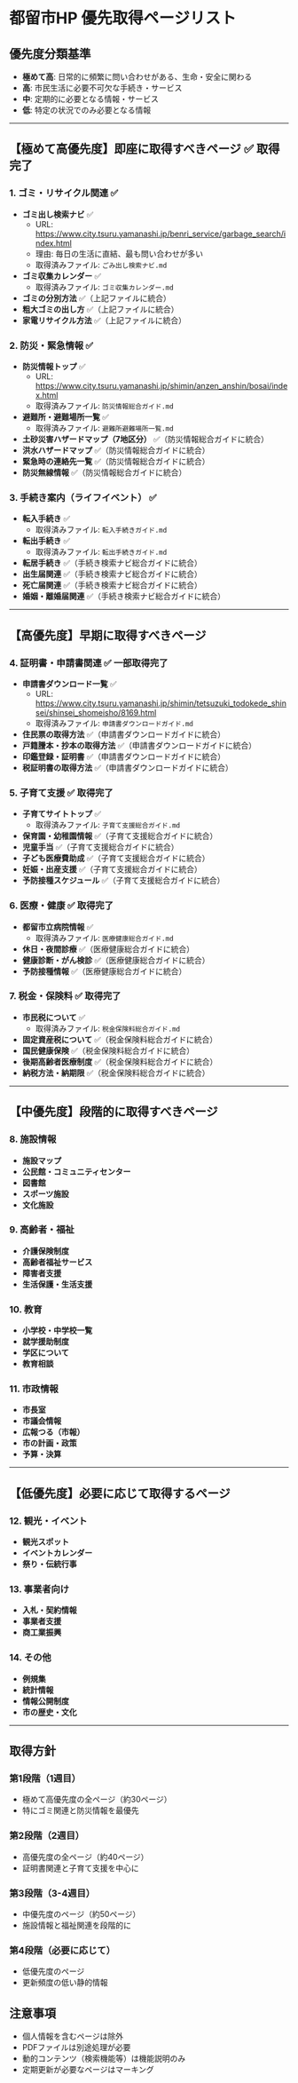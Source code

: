 # 都留市HP 優先取得ページリスト

## 優先度分類基準
- **極めて高**: 日常的に頻繁に問い合わせがある、生命・安全に関わる
- **高**: 市民生活に必要不可欠な手続き・サービス
- **中**: 定期的に必要となる情報・サービス
- **低**: 特定の状況でのみ必要となる情報

---

## 【極めて高優先度】即座に取得すべきページ ✅ 取得完了

### 1. ゴミ・リサイクル関連 ✅
- **ゴミ出し検索ナビ** ✅
  - URL: https://www.city.tsuru.yamanashi.jp/benri_service/garbage_search/index.html
  - 理由: 毎日の生活に直結、最も問い合わせが多い
  - 取得済みファイル: `ごみ出し検索ナビ.md`
- **ゴミ収集カレンダー** ✅
  - 取得済みファイル: `ゴミ収集カレンダー.md`
- **ゴミの分別方法** ✅（上記ファイルに統合）
- **粗大ゴミの出し方** ✅（上記ファイルに統合）
- **家電リサイクル方法** ✅（上記ファイルに統合）

### 2. 防災・緊急情報 ✅
- **防災情報トップ** ✅
  - URL: https://www.city.tsuru.yamanashi.jp/shimin/anzen_anshin/bosai/index.html
  - 取得済みファイル: `防災情報総合ガイド.md`
- **避難所・避難場所一覧** ✅
  - 取得済みファイル: `避難所避難場所一覧.md`
- **土砂災害ハザードマップ（7地区分）** ✅（防災情報総合ガイドに統合）
- **洪水ハザードマップ** ✅（防災情報総合ガイドに統合）
- **緊急時の連絡先一覧** ✅（防災情報総合ガイドに統合）
- **防災無線情報** ✅（防災情報総合ガイドに統合）

### 3. 手続き案内（ライフイベント） ✅
- **転入手続き** ✅
  - 取得済みファイル: `転入手続きガイド.md`
- **転出手続き** ✅
  - 取得済みファイル: `転出手続きガイド.md`
- **転居手続き** ✅（手続き検索ナビ総合ガイドに統合）
- **出生届関連** ✅（手続き検索ナビ総合ガイドに統合）
- **死亡届関連** ✅（手続き検索ナビ総合ガイドに統合）
- **婚姻・離婚届関連** ✅（手続き検索ナビ総合ガイドに統合）

---

## 【高優先度】早期に取得すべきページ

### 4. 証明書・申請書関連 ✅ 一部取得完了
- **申請書ダウンロード一覧** ✅
  - URL: https://www.city.tsuru.yamanashi.jp/shimin/tetsuzuki_todokede_shinsei/shinsei_shomeisho/8169.html
  - 取得済みファイル: `申請書ダウンロードガイド.md`
- **住民票の取得方法** ✅（申請書ダウンロードガイドに統合）
- **戸籍謄本・抄本の取得方法** ✅（申請書ダウンロードガイドに統合）
- **印鑑登録・証明書** ✅（申請書ダウンロードガイドに統合）
- **税証明書の取得方法** ✅（申請書ダウンロードガイドに統合）

### 5. 子育て支援 ✅ 取得完了
- **子育てサイトトップ** ✅
  - 取得済みファイル: `子育て支援総合ガイド.md`
- **保育園・幼稚園情報** ✅（子育て支援総合ガイドに統合）
- **児童手当** ✅（子育て支援総合ガイドに統合）
- **子ども医療費助成** ✅（子育て支援総合ガイドに統合）
- **妊娠・出産支援** ✅（子育て支援総合ガイドに統合）
- **予防接種スケジュール** ✅（子育て支援総合ガイドに統合）

### 6. 医療・健康 ✅ 取得完了
- **都留市立病院情報** ✅
  - 取得済みファイル: `医療健康総合ガイド.md`
- **休日・夜間診療** ✅（医療健康総合ガイドに統合）
- **健康診断・がん検診** ✅（医療健康総合ガイドに統合）
- **予防接種情報** ✅（医療健康総合ガイドに統合）

### 7. 税金・保険料 ✅ 取得完了
- **市民税について** ✅
  - 取得済みファイル: `税金保険料総合ガイド.md`
- **固定資産税について** ✅（税金保険料総合ガイドに統合）
- **国民健康保険** ✅（税金保険料総合ガイドに統合）
- **後期高齢者医療制度** ✅（税金保険料総合ガイドに統合）
- **納税方法・納期限** ✅（税金保険料総合ガイドに統合）

---

## 【中優先度】段階的に取得すべきページ

### 8. 施設情報
- **施設マップ**
- **公民館・コミュニティセンター**
- **図書館**
- **スポーツ施設**
- **文化施設**

### 9. 高齢者・福祉
- **介護保険制度**
- **高齢者福祉サービス**
- **障害者支援**
- **生活保護・生活支援**

### 10. 教育
- **小学校・中学校一覧**
- **就学援助制度**
- **学区について**
- **教育相談**

### 11. 市政情報
- **市長室**
- **市議会情報**
- **広報つる（市報）**
- **市の計画・政策**
- **予算・決算**

---

## 【低優先度】必要に応じて取得するページ

### 12. 観光・イベント
- **観光スポット**
- **イベントカレンダー**
- **祭り・伝統行事**

### 13. 事業者向け
- **入札・契約情報**
- **事業者支援**
- **商工業振興**

### 14. その他
- **例規集**
- **統計情報**
- **情報公開制度**
- **市の歴史・文化**

---

## 取得方針

### 第1段階（1週目）
- 極めて高優先度の全ページ（約30ページ）
- 特にゴミ関連と防災情報を最優先

### 第2段階（2週目）
- 高優先度の全ページ（約40ページ）
- 証明書関連と子育て支援を中心に

### 第3段階（3-4週目）
- 中優先度のページ（約50ページ）
- 施設情報と福祉関連を段階的に

### 第4段階（必要に応じて）
- 低優先度のページ
- 更新頻度の低い静的情報

## 注意事項
- 個人情報を含むページは除外
- PDFファイルは別途処理が必要
- 動的コンテンツ（検索機能等）は機能説明のみ
- 定期更新が必要なページはマーキング